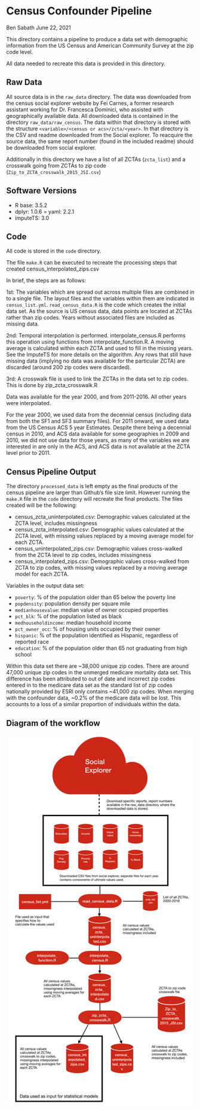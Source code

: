 Census Confounder Pipeline
================
Ben Sabath
June 22, 2021

This directory contains a pipeline to produce a data set with
demographic information from the US Census and American Community Survey
at the zip code level.

All data needed to recreate this data is provided in this directory.

## Raw Data

All source data is in the `raw_data` directory. The data was downloaded
from the census social explorer website by Fei Carnes, a former research
assistant working for Dr. Francesca Dominici, who assisted with
geographically available data. All downloaded data is contained in the
directory `raw_data/raw_census`. The data within that directory is
stored with the structure `<variable>/<census or acs>/zcta/<year>`. In
that directory is the CSV and readme downloaded from the Social
explorer. To reacquire the source data, the same report number (found in
the included readme) should be downloaded from social explorer.

Additionally in this directory we have a list of all ZCTAs (`zcta_list`)
and a crosswalk going from ZCTAs to zip code
(`Zip_to_ZCTA_crosswalk_2015_JSI.csv`)

## Software Versions

  - R base: 3.5.2
  - dplyr: 1.0.6 = yaml: 2.2.1
  - imputeTS: 3.0

## Code

All code is stored in the `code` directory.

The file `make.R` can be executed to recreate the processing steps that
created census\_interpolated\_zips.csv

In brief, the steps are as follows:

1st: The variables which are spread out across multiple files are
combined in to a single file. The layout files and the variables within
them are indicated in `census_list.yml`. `read_census_data.R` is the
code which creates the initial data set. As the source is US census
data, data points are located at ZCTAs rather than zip codes. Years
without associated files are included as missing data.

2nd: Temporal interpolation is performed. interpolate\_census.R performs
this operation using functions from interpolate\_function.R. A moving
average is calculated within each ZCTA and used to fill in the missing
years. See the ImputeTS for more details on the algorithm. Any rows that
still have missing data (implying no data was available for the
particular ZCTA) are discarded (around 200 zip codes were discarded).

3rd: A crosswalk file is used to link the ZCTAs in the data set to zip
codes. This is done by zip\_zcta\_crosswalk.R

Data was available for the year 2000, and from 2011-2016. All other
years were interpolated.

For the year 2000, we used data from the decennial census (including
data from both the SF1 and SF3 summary files). For 2011 onward, we used
data from the US Census ACS 5 year Estimates. Despite there being a
decennial census in 2010, and ACS data available for some geographies in
2009 and 2010, we did not use data for those years, as many of the
variables we are interested in are only in the ACS, and ACS data is not
available at the ZCTA level prior to 2011.

## Census Pipeline Output

The directory `processed_data` is left empty as the final products of
the census pipeline are larger than Github’s file size limit. However
running the `make.R` file in the `code` directory will recreate the
final products. The files created will be the following:

  - census\_zcta\_uninterpolated.csv: Demographic values calculated at
    the ZCTA level, includes missingness
  - census\_zcta\_interpolated.csv: Demographic values calculated at the
    ZCTA level, with missing values replaced by a moving average model
    for each ZCTA.
  - census\_uninterpolated\_zips.csv: Demographic values cross-walked
    from the ZCTA level to zip codes, includes missingness
  - census\_interpolated\_zips.csv: Demographic values cross-walked from
    ZCTA to zip codes, with missing values replaced by a moving average
    model for each ZCTA.

Variables in the output data set:

  - `poverty`: % of the population older than 65 below the poverty line
  - `popdensity`: population density per square mile
  - `medianhousevalue`: median value of owner occupied properties
  - `pct_blk`: % of the population listed as black
  - `medhouseholdincome`: median household income
  - `pct_owner_occ`: % of housing units occupied by their owner
  - `hispanic`: % of the population identified as Hispanic, regardless
    of reported race
  - `education`: % of the population older than 65 not graduating from
    high school

Within this data set there are ~38,000 unique zip codes. There are
around 47,000 unique zip codes in the unmerged medicare mortality data
set. This difference has been attributed to out of date and incorrect
zip codes entered in to the medicare data set as the standard list of
zip codes nationally provided by ESRI only contains ~41,000 zip codes.
When merging with the confounder data, ~0.2% of the medicare data will
be lost. This accounts to a loss of a similar proportion of individuals
within the data.

## Diagram of the workflow

![](census_workflow.png)
